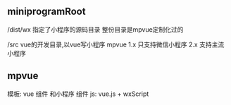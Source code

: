 ## miniprogramRoot
/dist/wx
指定了小程序的源码目录  整份目录是mpvue定制化过的

/src 
vue的开发目录,以vue写小程序
mpvue 1.x 只支持微信小程序    2.x 支持主流小程序

## mpvue
模板: vue 组件 和小程序 组件
js: vue.js + wxScript